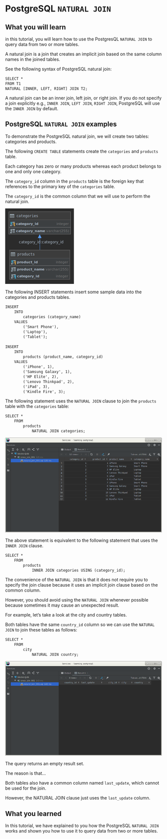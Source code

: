 # PostgreSQL `NATURAL JOIN`

## What you will learn

in this tutorial, you will learn how to use the PostgresQL `NATURAL JOIN` to query data from two or more tables.

A natural join is a join that creates an implicit join based on the same column names in the joined tables. 

See the following syntax of PostgreSQL natural join:

    SELECT *
    FROM T1
    NATURAL [INNER, LEFT, RIGHT] JOIN T2;

A natural join can be an inner join, left join, or right join. If you do not specify a join explicitly e.g., 
`INNER JOIN`, `LEFT JOIN`, `RIGHT JOIN`, PostgreSQL will use the `INNER JOIN` by default.

## PostgreSQL `NATURAL JOIN` examples

To demonstrate the PostgreSQL natural join, we will create two tables: categories and products. 

The following `CREATE TABLE` statements create the `categories` and `products` table.

Each category has zero or many products whereas each product belongs to one and only one category. 

The `category_id` column in the `products` table is the foreign key that references to the primary key of the 
`categories` table. 

The `category_id` is the common column that we will use to perform the natural join.

![Natural join 001](../images/natural_join_001.png)

The following INSERT statements insert some sample data into the categories and products tables.

    INSERT
        INTO
            categories (category_name)
        VALUES
            ('Smart Phone'),
            ('Laptop'),
            ('Tablet');
    
    INSERT
        INTO
            products (product_name, category_id)
        VALUES
            ('iPhone', 1),
            ('Samsung Galaxy', 1),
            ('HP Elite', 2),
            ('Lenovo Thinkpad', 2),
            ('iPad', 3),
            ('Kindle Fire', 3);

The following statement uses the `NATURAL JOIN` clause to join the `products` table with the `categories` table:

    SELECT *
        FROM
            products
                NATURAL JOIN categories;
                
![Natural join 002](../images/natural_join_002.png)

The above statement is equivalent to the following statement that uses the `INNER JOIN` clause.

    SELECT *
        FROM
            products
                INNER JOIN categories USING (category_id);
                
The convenience of the `NATURAL JOIN` is that it does not require you to specify the join clause because it uses an 
implicit join clause based on the common column.

However, you should avoid using the `NATURAL JOIN` whenever possible because sometimes it may cause an unexpected 
result.

For example, let’s take a look at the city and country tables. 

Both tables have the same `country_id` column so we can use the `NATURAL JOIN` to join these tables as follows:

    SELECT *
        FROM
            city
                NATURAL JOIN country;
                
![Natural join 003](../images/natural_join_003.png)

The query returns an empty result set.

The reason is that…

Both tables also have a common column named `last_update`, which cannot be used for the join. 

However, the NATURAL JOIN clause just uses the `last_update` column.

## What you learned

In this tutorial, we have explained to you how the PostgreSQL `NATURAL JOIN` works and shown you how to use it to query 
data from two or more tables.